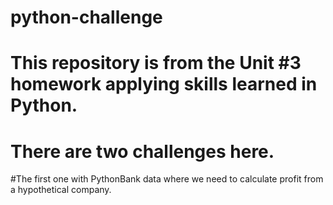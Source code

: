 # python-challenge
# This repository is from the Unit #3 homework applying skills learned in Python.
# There are two challenges here.
#The first one with PythonBank data where we need to calculate profit from a hypothetical company.
